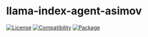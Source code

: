 # llama-index-agent-asimov

[![License](https://img.shields.io/badge/license-Public%20Domain-blue.svg)](https://unlicense.org)
[![Compatibility](https://img.shields.io/python/required-version-toml?tomlFilePath=https%3A%2F%2Fraw.githubusercontent.com%2Fasimov-platform%2Fllama-index-agent-asimov%2Frefs%2Fheads%2Fmaster%2Fpyproject.toml)](https://pypi.python.org/pypi/llama-index-agent-asimov)
[![Package](https://img.shields.io/pypi/v/llama-index-agent-asimov.svg)](https://pypi.python.org/pypi/llama-index-agent-asimov)

